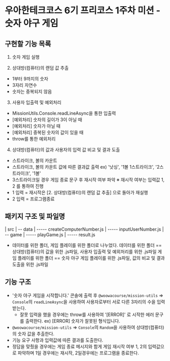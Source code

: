 # 우아한테크코스 6기 프리코스 1주차 미션 - 숫자 야구 게임

## 구현할 기능 목록
1. 숫자 게임 실행

2. 상대방(컴퓨터)의 랜덤 값 추출
  * 1부터 9까지의 숫자
  * 3자리 자연수
  * 숫자는 중복되지 않음

3. 사용자 입출력 및 예외처리
  * MissionUtils.Console.readLineAsync을 통한 입출력
  * [예외처리] 숫자의 길이가 3이 아닐 때
  * [예외처리] 숫자가 아닐 때
  * [예외처리] 중복된 숫자의 값이 있을 때
  * throw를 통한 예외처리

4. 상대방(컴퓨터)의 값과 사용자의 입력 값 비교 및 결과 도출
  * 스트라이크, 볼의 카운트
  * 스트라이크, 볼의 카운트 값에 따른 결과값 출력
    ex) '낫싱', '1볼 1스트라이크', '2스트라이크', '1볼'
  * 3스트라이크일 경우 게임 종료 문구 후 재시작 여부 파악
    ※ 재시작 여부는 입력값 1, 2 를 통하여 진행
  * 1 입력 = 재시작은 [2. 상대방(컴퓨터)의 랜덤 값 추출] 으로 돌아가 재실행
  * 2 입력 = 프로그램종료

## 패키지 구조 및 파일명
  | src
  |  -- data
  |  ----- createComputerNumber.js
  |  ----- inputUserNumber.js
  |  -- game
  |  ----- playGame.js
  |  ----- result.js
- 데이터를 위한 폴더, 게임 플레이를 위한 폴더로 나누었다. 
  데이터를 위한 폴더 == 상대방(컴퓨터)의 값을 위한 .js파일, 사용자 입출력 및 예외처리를 위한 .js파일
  게임 플레이를 위한 폴더 == 숫자 야구 게임 플레이를 위한 .js파일, 값의 비교 및 결과 도출을 위한 .js파일

## 기능 구조
* '숫자 야구 게임을 시작합니다.' 콘솔에 출력 후 `@woowacourse/mission-utils` => `Console`의 `readLineAsync`을 사용하여 사용자로부터 서로 다른 3자리의 수을 입력 받는다.
  - 잘못 입력을 했을 경우에는 throw를 사용하여 '[ERROR]' 로 시작한 에러 문구를 출력한다.
    ex) [ERROR] 숫자가 잘못된 형식입니다.
* `@woowacourse/mission-utils` => `Console`의 `Random`을 사용하여 상대방(컴퓨터)의 숫자 값을 추출한다.
* 기능 요구 사항과 입력값에 따른 결과를 도출한다.
* 정답을 맞췄을 경우에는 게임 종료 메시지와 함게 게임 재시작 여부 1, 2의 입력값으로 파악하며 1일 경우에는 재시작, 2일경우에는 프로그램을 종료한다.